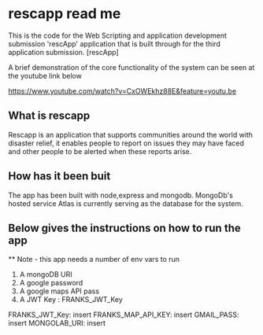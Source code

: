 # rescapp read me


This is the code for the Web Scripting and application development submission 'rescApp' application that is built through for the third application submission. [rescApp]

A brief demonstration of the core functionality of the system can be seen at the youtube link below

https://www.youtube.com/watch?v=CxOWEkhz88E&feature=youtu.be


## What is rescapp

Rescapp is an application that supports communities around the world with disaster relief, it enables people to report on issues they may have faced and other people to be alerted when these reports arise.

## How has it been buit

The app has been built with node,express and mongodb. MongoDb's hosted service Atlas is currently serving as the database for the system.



## Below gives the instructions on how to run the app

** Note  - this app needs a number of env vars to run
1) A mongoDB URI
2) A google password
3) A google maps API pass
4) A JWT Key : FRANKS_JWT_Key

FRANKS_JWT_Key: insert
FRANKS_MAP_API_KEY: insert
GMAIL_PASS: insert
MONGOLAB_URI: insert